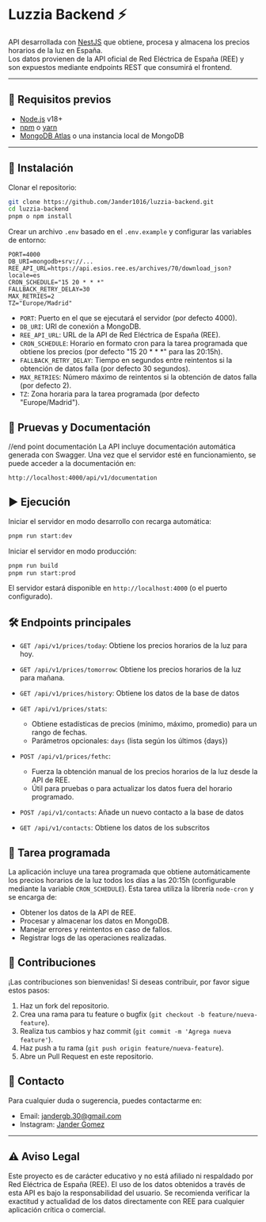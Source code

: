 # Luzzia Backend ⚡

API desarrollada con [NestJS](https://nestjs.com/) que obtiene, procesa y almacena los precios horarios de la luz en España.  
Los datos provienen de la API oficial de Red Eléctrica de España (REE) y son expuestos mediante endpoints REST que consumirá el frontend.

---

## 🚀 Requisitos previos

- [Node.js](https://nodejs.org/) v18+
- [npm](https://www.npmjs.com/) o [yarn](https://yarnpkg.com/)
- [MongoDB Atlas](https://www.mongodb.com/atlas) o una instancia local de MongoDB

---

## 📂 Instalación

Clonar el repositorio:

```bash
git clone https://github.com/Jander1016/luzzia-backend.git
cd luzzia-backend
pnpm o npm install
```
Crear un archivo `.env` basado en el `.env.example` y configurar las variables de entorno:

```
PORT=4000
DB_URI=mongodb+srv://...
REE_API_URL=https://api.esios.ree.es/archives/70/download_json?locale=es
CRON_SCHEDULE="15 20 * * *"
FALLBACK_RETRY_DELAY=30
MAX_RETRIES=2
TZ="Europe/Madrid"
```
- `PORT`: Puerto en el que se ejecutará el servidor (por defecto 4000).
- `DB_URI`: URI de conexión a MongoDB.
- `REE_API_URL`: URL de la API de Red Eléctrica de España (REE).
- `CRON_SCHEDULE`: Horario en formato cron para la tarea programada que obtiene los precios (por defecto "15 20 * * *" para las 20:15h).
- `FALLBACK_RETRY_DELAY`: Tiempo en segundos entre reintentos si la obtención de datos falla (por defecto 30 segundos).
- `MAX_RETRIES`: Número máximo de reintentos si la obtención de datos falla (por defecto 2).
- `TZ`: Zona horaria para la tarea programada (por defecto "Europe/Madrid").

## 📂 Pruevas y Documentación

  //end point documentación
La API incluye documentación automática generada con Swagger.
Una vez que el servidor esté en funcionamiento, se puede acceder a la documentación en:
```
http://localhost:4000/api/v1/documentation
```
## ▶️ Ejecución
Iniciar el servidor en modo desarrollo con recarga automática:
```bash
pnpm run start:dev
```
Iniciar el servidor en modo producción:
```bash
pnpm run build
pnpm run start:prod
```
El servidor estará disponible en `http://localhost:4000` (o el puerto configurado).

## 🛠️ Endpoints principales
- `GET /api/v1/prices/today`: Obtiene los precios horarios de la luz para hoy.
- `GET /api/v1/prices/tomorrow`: Obtiene los precios horarios de la luz para mañana.
- `GET /api/v1/prices/history`: Obtiene los datos de la base de datos
- `GET /api/v1/prices/stats`: 
  - Obtiene estadísticas de precios (mínimo, máximo, promedio) para un rango de fechas.
  - Parámetros opcionales: `days` (lista según los últimos {days})
- `POST /api/v1/prices/fethc`: 
  - Fuerza la obtención manual de los precios horarios de la luz desde la API de REE.
  - Útil para pruebas o para actualizar los datos fuera del horario programado.

- `POST /api/v1/contacts`: Añade un nuevo contacto a la base de datos
- `GET /api/v1/contacts`: Obtiene los datos de los subscritos



## 🔄 Tarea programada
La aplicación incluye una tarea programada que obtiene automáticamente los precios horarios de la luz todos los días a las 20:15h (configurable mediante la variable `CRON_SCHEDULE`).
Esta tarea utiliza la librería `node-cron` y se encarga de:
- Obtener los datos de la API de REE.
- Procesar y almacenar los datos en MongoDB.
- Manejar errores y reintentos en caso de fallos.
- Registrar logs de las operaciones realizadas.

## 🌟 Contribuciones
¡Las contribuciones son bienvenidas! Si deseas contribuir, por favor sigue estos pasos:
1. Haz un fork del repositorio.
2. Crea una rama para tu feature o bugfix (`git checkout -b feature/nueva-feature`).
3. Realiza tus cambios y haz commit (`git commit -m 'Agrega nueva feature'`).
4. Haz push a tu rama (`git push origin feature/nueva-feature`).
5. Abre un Pull Request en este repositorio.

## 🤝 Contacto
Para cualquier duda o sugerencia, puedes contactarme en:
- Email: jandergb.30@gmail.com
- Instagram: [Jander Gomez](https://www.linkedin.com/in/jandergomezbarrueta)
---

## ⚠️ Aviso Legal
Este proyecto es de carácter educativo y no está afiliado ni respaldado por Red Eléctrica de España (REE).
El uso de los datos obtenidos a través de esta API es bajo la responsabilidad del usuario. Se recomienda verificar la exactitud y actualidad de los datos directamente con REE para cualquier aplicación crítica o comercial. 


